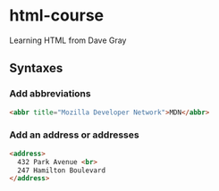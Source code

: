# html-course
Learning HTML from Dave Gray

## Syntaxes

### Add abbreviations
```html
<abbr title="Mozilla Developer Network">MDN</abbr>
```
### Add an address or addresses
```html
<address>
  432 Park Avenue <br>
  247 Hamilton Boulevard
</address>
```
